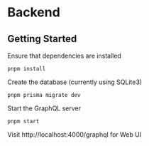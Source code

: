 # Backend

## Getting Started

Ensure that dependencies are installed
```
pnpm install
```

Create the database (currently using SQLite3)
```
pnpm prisma migrate dev
```

Start the GraphQL server
```
pnpm start
```

Visit http://localhost:4000/graphql for Web UI
